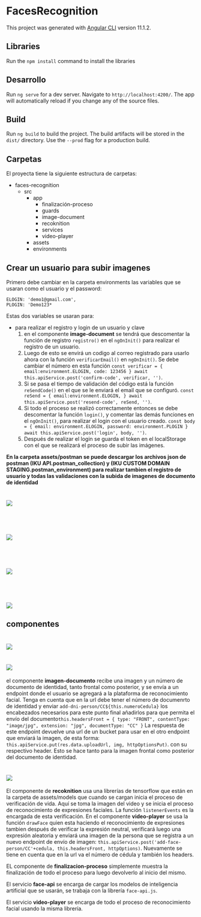 # FacesRecognition

This project was generated with [Angular CLI](https://github.com/angular/angular-cli) version 11.1.2.

## Libraries

Run the `npm install` command to install the libraries

## Desarrollo

Run `ng serve` for a dev server. Navigate to `http://localhost:4200/`. The app will automatically reload if you change any of the source files.

## Build

Run `ng build` to build the project. The build artifacts will be stored in the `dist/` directory. Use the `--prod` flag for a production build.

## Carpetas

El proyecta tiene la siguiente estructura de carpetas:

* faces-recognition
  * src
    * app
      * finalización-proceso
      * guards
      * image-document
      * recoknition
      * services
      * video-player
    * assets
    * environments

## Crear un usuario para subir imagenes

Primero debe cambiar en la carpeta environments las variables que se usaran como el usuario y el password:

```
ELOGIN: 'demo1@gmail.com',
PLOGIN: 'Demo123* 
```

Estas dos variables se usaran para:

* para realizar el registro y login de un usuario y clave
   1. en el componente **image-document** se tendrá que descomentar la función de registro `registro()` en el `ngOnInit()` para realizar el registro de un usuario.
   2. Luego de esto se envirá un codigo al correo registrado para usarlo ahora con la función `verificarEmail()` en `ngOnInit()`. Se debe cambiar el número en esta función `const verificar = {
        email:environment.ELOGIN,
        code: 123456
    }
    await this.apiService.post('confirm-code', verificar, '')`.
   3. Si se pasa el tiempo de validación del código está la función `reSendCode()` en el que se le enviará el email que se configuró. `const reSend = {
        email:environment.ELOGIN,
    }
    await this.apiService.post('resend-code', reSend, '')`.
   4. Si todo el proceso se realizó correctamente entonces se debe descomentar la función `login()`, y comentar las demás funciones en el `ngOnInit()`, para realizar el login con el usuario creado. `const body = {
    email: environment.ELOGIN,
    password: environment.PLOGIN
  }
  await this.apiService.post('login', body, '')`.
  5. Después de realizar el login se guarda el token en el localStorage con el que se realizará el proceso de subir las imágenes.

**En la carpeta assets/postman se puede descargar los archivos json de postman (IKU API.postman_collection) y (IKU CUSTOM DOMAIN STAGING.postman_environment) para realizar tambien el registro de usuario y todas las validaciones con la subida de imagenes de documento de identidad**

<h1><img src="./src/assets/imgs/registro-postman.png"/></h1> <br>
<h1><img src="./src/assets/imgs/confirmarCodigo-postman.png"/></h1> <br>
<h1><img src="./src/assets/imgs/reenviarCodifo-postman.png"/></h1><br>
<h1><img src="./src/assets/imgs/Login-postman.png"/></h1>

## componentes

<h1><img src="./src/assets/imgs/subir-doc-front.png"/></h1>
<h1><img src="./src/assets/imgs/subir-doc-back.png"/></h1>

el componente **imagen-documento** recibe una imagen y un número de documento de identidad, tanto frontal como posterior, y se envía a un endpoint donde el usuario se agregará a la plataforma de reconocimiento facial. Tenga en cuenta que en la url debe tener el número de documenrto de identidad y enviar `add-dni-person/CC${this.numeroCedula}` los encabezados necesarios para este punto final añadirlos para que permita el envío del documento`this.headersFront = {
        type: "FRONT",
        contentType: "image/jpg",
        extension: "jpg",
        documentType: "CC"
      }`
La respuesta de este endpoint devuelve una url de un bucket para usar en el otro endpoint que enviará la imagen, de esta forma:
`this.apiService.put(res.data.uploadUrl, img, httpOptionsPut)`. con su respectivo header.
Esto se hace tanto para la imagen frontal como posterior del documento de identidad.

<h1><img src="./src/assets/imgs/reconocimiento-facial.png"/></h1>

El componente de **recoknition** usa una librerías de tensorflow que están en la carpeta de assets/models que cuando se cargan inicia el proceso de verificación de vida. Aquí se toma la imagen del video y se inicia el proceso de reconocimiento de expresiones faciales. La función `listenerEvents` es la encargada de esta verificación.
En el componente **video-player** se usa la función `drawFace` quien esta haciendo el reconocimiento de expresiones tambien después de verificar la expresión neutral, verificará luego una expresión aleatoria y enviará una imagen de la persona que se registra a un nuevo endpoint de envío de imagen: `this.apiService.post('add-face-person/CC'+cedula, this.headersFront, httpOptions)`. Nuevamente se tiene en cuenta que en la url va el número de cédula y también los headers.

EL componente de **finalizacion-proceso** simplemente muestra la finalización de todo el proceso para luego devolverlo al inicio del mismo.

El servicio **face-api** se encarga de cargar los modelos de inteligencia artificial que se usarán, se trabaja con la librería `face-api.js`.

El servicio **video-player** se encarga de todo el proceso de reconocimiento facial usando la misma librería.
